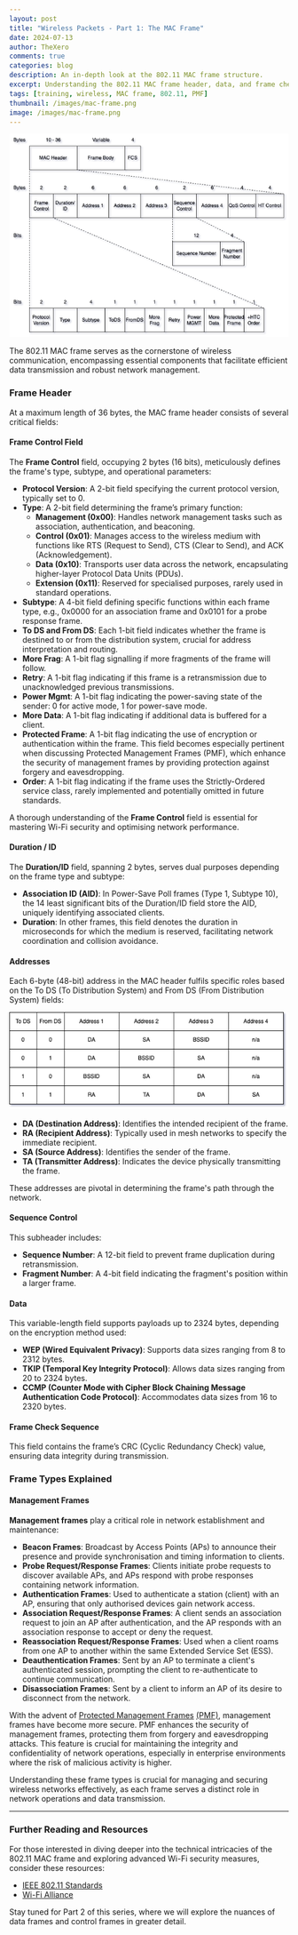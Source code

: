```yaml
---
layout: post  
title: "Wireless Packets - Part 1: The MAC Frame"  
date: 2024-07-13
author: TheXero  
comments: true  
categories: blog  
description: An in-depth look at the 802.11 MAC frame structure.  
excerpt: Understanding the 802.11 MAC frame header, data, and frame check sequence.  
tags: [training, wireless, MAC frame, 802.11, PMF]  
thumbnail: /images/mac-frame.png  
image: /images/mac-frame.png
---
```


![802.11 MAC Frame](/images/mac-frame.png)

The 802.11 MAC frame serves as the cornerstone of wireless communication, encompassing essential components that facilitate efficient data transmission and robust network management.

### Frame Header

At a maximum length of 36 bytes, the MAC frame header consists of several critical fields:

#### Frame Control Field

The **Frame Control** field, occupying 2 bytes (16 bits), meticulously defines the frame's type, subtype, and operational parameters:

- **Protocol Version**: A 2-bit field specifying the current protocol version, typically set to 0.
- **Type**: A 2-bit field determining the frame’s primary function:
    - **Management (0x00)**: Handles network management tasks such as association, authentication, and beaconing.
    - **Control (0x01)**: Manages access to the wireless medium with functions like RTS (Request to Send), CTS (Clear to Send), and ACK (Acknowledgement).
    - **Data (0x10)**: Transports user data across the network, encapsulating higher-layer Protocol Data Units (PDUs).
    - **Extension (0x11)**: Reserved for specialised purposes, rarely used in standard operations.
- **Subtype**: A 4-bit field defining specific functions within each frame type, e.g., 0x0000 for an association frame and 0x0101 for a probe response frame.
- **To DS and From DS**: Each 1-bit field indicates whether the frame is destined to or from the distribution system, crucial for address interpretation and routing.
- **More Frag**: A 1-bit flag signalling if more fragments of the frame will follow.
- **Retry**: A 1-bit flag indicating if this frame is a retransmission due to unacknowledged previous transmissions.
- **Power Mgmt**: A 1-bit flag indicating the power-saving state of the sender: 0 for active mode, 1 for power-save mode.
- **More Data**: A 1-bit flag indicating if additional data is buffered for a client.
- **Protected Frame**: A 1-bit flag indicating the use of encryption or authentication within the frame. This field becomes especially pertinent when discussing Protected Management Frames (PMF), which enhance the security of management frames by providing protection against forgery and eavesdropping.
- **Order**: A 1-bit flag indicating if the frame uses the Strictly-Ordered service class, rarely implemented and potentially omitted in future standards.

A thorough understanding of the **Frame Control** field is essential for mastering Wi-Fi security and optimising network performance.

#### Duration / ID

The **Duration/ID** field, spanning 2 bytes, serves dual purposes depending on the frame type and subtype:

- **Association ID (AID)**: In Power-Save Poll frames (Type 1, Subtype 10), the 14 least significant bits of the Duration/ID field store the AID, uniquely identifying associated clients.
- **Duration**: In other frames, this field denotes the duration in microseconds for which the medium is reserved, facilitating network coordination and collision avoidance.

#### Addresses

Each 6-byte (48-bit) address in the MAC header fulfils specific roles based on the To DS (To Distribution System) and From DS (From Distribution System) fields:

![Addresses](/images/addresses.png)

- **DA (Destination Address)**: Identifies the intended recipient of the frame.
- **RA (Recipient Address)**: Typically used in mesh networks to specify the immediate recipient.
- **SA (Source Address)**: Identifies the sender of the frame.
- **TA (Transmitter Address)**: Indicates the device physically transmitting the frame.

These addresses are pivotal in determining the frame's path through the network.

#### Sequence Control

This subheader includes:

- **Sequence Number**: A 12-bit field to prevent frame duplication during retransmission.
- **Fragment Number**: A 4-bit field indicating the fragment's position within a larger frame.

#### Data

This variable-length field supports payloads up to 2324 bytes, depending on the encryption method used:

- **WEP (Wired Equivalent Privacy)**: Supports data sizes ranging from 8 to 2312 bytes.
- **TKIP (Temporal Key Integrity Protocol)**: Allows data sizes ranging from 20 to 2324 bytes.
- **CCMP (Counter Mode with Cipher Block Chaining Message Authentication Code Protocol)**: Accommodates data sizes from 16 to 2320 bytes.

#### Frame Check Sequence

This field contains the frame’s CRC (Cyclic Redundancy Check) value, ensuring data integrity during transmission.

### Frame Types Explained

#### Management Frames

**Management frames** play a critical role in network establishment and maintenance:

- **Beacon Frames**: Broadcast by Access Points (APs) to announce their presence and provide synchronisation and timing information to clients.
- **Probe Request/Response Frames**: Clients initiate probe requests to discover available APs, and APs respond with probe responses containing network information.
- **Authentication Frames**: Used to authenticate a station (client) with an AP, ensuring that only authorised devices gain network access.
- **Association Request/Response Frames**: A client sends an association request to join an AP after authentication, and the AP responds with an association response to accept or deny the request.
- **Reassociation Request/Response Frames**: Used when a client roams from one AP to another within the same Extended Service Set (ESS).
- **Deauthentication Frames**: Sent by an AP to terminate a client's authenticated session, prompting the client to re-authenticate to continue communication.
- **Disassociation Frames**: Sent by a client to inform an AP of its desire to disconnect from the network.

With the advent of [Protected Management Frames](blog/Understanding-PMF) [(PMF)](/blog/Understanding-PMF), management frames have become more secure. PMF enhances the security of management frames, protecting them from forgery and eavesdropping attacks. This feature is crucial for maintaining the integrity and confidentiality of network operations, especially in enterprise environments where the risk of malicious activity is higher.

Understanding these frame types is crucial for managing and securing wireless networks effectively, as each frame serves a distinct role in network operations and data transmission.

---

### Further Reading and Resources

For those interested in diving deeper into the technical intricacies of the 802.11 MAC frame and exploring advanced Wi-Fi security measures, consider these resources:

- [IEEE 802.11 Standards](https://www.ieee.org/)
- [Wi-Fi Alliance](https://www.wi-fi.org/)

Stay tuned for Part 2 of this series, where we will explore the nuances of data frames and control frames in greater detail.
